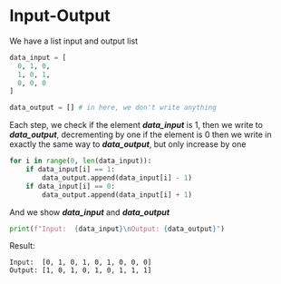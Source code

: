 # Input-Output
We have a list input and output list
``` python
data_input = [
  0, 1, 0,
  1, 0, 1,
  0, 0, 0
]

data_output = [] # in here, we don't write anything
```

Each step, we check if the element ***data_input*** is 1, then we write to ***data_output***, decrementing by one if the element is 0 then we write in exactly the same way to ***data_output***, but only increase by one
``` python
for i in range(0, len(data_input)):
    if data_input[i] == 1:
        data_output.append(data_input[i] - 1)
    if data_input[i] == 0:
        data_output.append(data_input[i] + 1)
```
And we show ***data_input*** and ***data_output***
``` Python
print(f"Input:  {data_input}\nOutput: {data_output}")
```
Result:
```
Input:  [0, 1, 0, 1, 0, 1, 0, 0, 0]
Output: [1, 0, 1, 0, 1, 0, 1, 1, 1]
```
